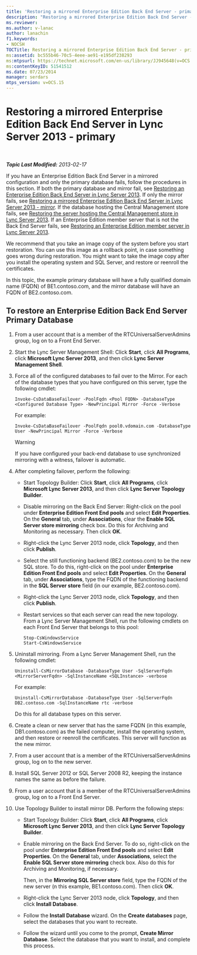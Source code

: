 ```yaml
---
title: 'Restoring a mirrored Enterprise Edition Back End Server - primary'
description: "Restoring a mirrored Enterprise Edition Back End Server - primary."
ms.reviewer: 
ms.author: v-lanac
author: lanachin
f1.keywords:
- NOCSH
TOCTitle: Restoring a mirrored Enterprise Edition Back End Server - primary
ms:assetid: bc555b46-70c5-4eee-ae91-e195df238293
ms:mtpsurl: https://technet.microsoft.com/en-us/library/JJ945648(v=OCS.15)
ms:contentKeyID: 51541512
ms.date: 07/23/2014
manager: serdars
mtps_version: v=OCS.15
---
```


# Restoring a mirrored Enterprise Edition Back End Server in Lync Server 2013 - primary

<div data-xmlns="http://www.w3.org/1999/xhtml">

<div class="topic" data-xmlns="http://www.w3.org/1999/xhtml" data-msxsl="urn:schemas-microsoft-com:xslt" data-cs="https://msdn.microsoft.com/">

<div data-asp="https://msdn2.microsoft.com/asp">



</div>

<div id="mainSection">

<div id="mainBody">

<span> </span>

_**Topic Last Modified:** 2013-02-17_

If you have an Enterprise Edition Back End Server in a mirrored configuration and only the primary database fails, follow the procedures in this section. If both the primary database and mirror fail, see [Restoring an Enterprise Edition Back End Server in Lync Server 2013](lync-server-2013-restoring-an-enterprise-edition-back-end-server.md). If only the mirror fails, see [Restoring a mirrored Enterprise Edition Back End Server in Lync Server 2013 - mirror](lync-server-2013-restoring-a-mirrored-enterprise-edition-back-end-server-mirror.md). If the database hosting the Central Management store fails, see [Restoring the server hosting the Central Management store in Lync Server 2013](lync-server-2013-restoring-the-server-hosting-the-central-management-store.md). If an Enterprise Edition member server that is not the Back End Server fails, see [Restoring an Enterprise Edition member server in Lync Server 2013](lync-server-2013-restoring-an-enterprise-edition-member-server.md).

We recommend that you take an image copy of the system before you start restoration. You can use this image as a rollback point, in case something goes wrong during restoration. You might want to take the image copy after you install the operating system and SQL Server, and restore or reenroll the certificates.

In this topic, the example primary database will have a fully qualified domain name (FQDN) of BE1.contoso.com, and the mirror database will have an FQDN of BE2.contoso.com.

<div>

## To restore an Enterprise Edition Back End Server Primary Database

1.  From a user account that is a member of the RTCUniversalServerAdmins group, log on to a Front End Server.

2.  Start the Lync Server Management Shell: Click **Start**, click **All Programs**, click **Microsoft Lync Server 2013**, and then click **Lync Server Management Shell**.

3.  Force all of the configured databases to fail over to the Mirror. For each of the database types that you have configured on this server, type the following cmdlet:
    
        Invoke-CsDataBaseFailover -PoolFqdn <Pool FQDN> -DatabaseType <Configured Database Type> -NewPrincipal Mirror -Force -Verbose
    
    For example:
    
        Invoke-CsDataBaseFailover -PoolFqdn pool0.vdomain.com -DatabaseType User -NewPrincipal Mirror -Force -Verbose
    
    <div>
    

    > [!WARNING]
    > If you have configured your back-end database to use synchronized mirroring with a witness, failover is automatic.

    
    </div>

4.  After completing failover, perform the following:
    
      - Start Topology Builder: Click **Start**, click **All Programs**, click **Microsoft Lync Server 2013**, and then click **Lync Server Topology Builder**.
    
      - Disable mirroring on the Back End Server: Right-click on the pool under **Enterprise Edition Front End pools** and select **Edit Properties**. On the **General** tab, under **Associations**, clear the **Enable SQL Server store mirroring** check box. Do this for Archiving and Monitoring as necessary. Then click **OK**.
    
      - Right-click the Lync Server 2013 node, click **Topology**, and then click **Publish**.
    
      - Select the still functioning backend (BE2.contoso.com) to be the new SQL store. To do this, right-click on the pool under **Enterprise Edition Front End pools** and select **Edit Properties**. On the **General** tab, under **Associations**, type the FQDN of the functioning backend in the **SQL Server store** field (in our example, BE2.contoso.com).
    
      - Right-click the Lync Server 2013 node, click **Topology**, and then click **Publish**.
    
      - Restart services so that each server can read the new topology. From a Lync Server Management Shell, run the following cmdlets on each Front End Server that belongs to this pool:
        
            Stop-CsWindowsService
            Start-CsWindowsService

5.  Uninstall mirroring. From a Lync Server Management Shell, run the following cmdlet:
    
        Uninstall-CsMirrorDatabase -DatabaseType User -SqlServerFqdn <MirrorServerFqdn> -SqlInstanceName <SQLInstance> -verbose
    
    For example:
    
        Uninstall-CsMirrorDatabase -DatabaseType User -SqlServerFqdn DB2.contoso.com -SqlInstanceName rtc -verbose
    
    Do this for all database types on this server.

6.  Create a clean or new server that has the same FQDN (in this example, DB1.contoso.com) as the failed computer, install the operating system, and then restore or reenroll the certificates. This server will function as the new mirror.

7.  From a user account that is a member of the RTCUniversalServerAdmins group, log on to the new server.

8.  Install SQL Server 2012 or SQL Server 2008 R2, keeping the instance names the same as before the failure.

9.  From a user account that is a member of the RTCUniversalServerAdmins group, log on to a Front End Server.

10. Use Topology Builder to install mirror DB. Perform the following steps:
    
      - Start Topology Builder: Click **Start**, click **All Programs**, click **Microsoft Lync Server 2013**, and then click **Lync Server Topology Builder**.
    
      - Enable mirroring on the Back End Server. To do so, right-click on the pool under **Enterprise Edition Front End pools** and select **Edit Properties**. On the **General** tab, under **Associations**, select the **Enable SQL Server store mirroring** check box. Also do this for Archiving and Monitoring, if necessary.
        
        Then, in the **Mirroring SQL Server store** field, type the FQDN of the new server (n this example, BE1.contoso.com). Then click **OK**.
    
      - Right-click the Lync Server 2013 node, click **Topology**, and then click **Install Database**.
    
      - Follow the **Install Database** wizard. On the **Create databases** page, select the databases that you want to recreate.
    
      - Follow the wizard until you come to the prompt, **Create Mirror Database**. Select the database that you want to install, and complete this process.

</div>

</div>

<span> </span>

</div>

</div>

</div>

